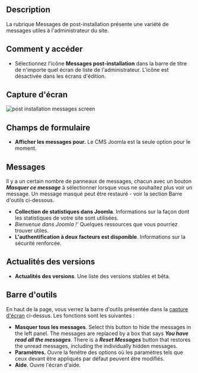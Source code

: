 <!-- Filename: Help4.x:Post-installation_Messages_for_Joomla_CMS / Display title: Messages post-installation pour le CMS Joomla -->

## Description

La rubrique Messages de post-installation présente une variété de
messages utiles à l'administrateur du site.

## Comment y accéder

- Sélectionnez l'icône **Messages post-installation** dans la barre de
  titre de n'importe quel écran de liste de l'administrateur. L'icône
  est désactivée dans les écrans d'édition.

## Capture d'écran

![post installation messages screen](../../../en/images/post-install-messages/post-installation-messages.png "")

## Champs de formulaire

- **Afficher les messages pour.** Le CMS Joomla est la seule option pour
  le moment.

## Messages

Il y a un certain nombre de panneaux de messages, chacun avec un bouton
***Masquer ce message*** à sélectionner lorsque vous ne souhaitez plus
voir un message. Un message masqué peut être restauré - voir la section
Barre d'outils ci-dessous.

- **Collection de statistiques dans Joomla**. Informations sur la façon
  dont les statistiques de votre site sont utilisées.
- *Bienvenue dans Joomla !'* Quelques ressources que vous pourriez
  trouver utiles.
- **L'authentification à deux facteurs est disponible**. Informations
  sur la sécurité renforcée.

## Actualités des versions

- **Actualités des versions**. Une liste des versions stables et bêta.

## Barre d'outils

En haut de la page, vous verrez la barre d'outils présentée dans la
[capture d'écran](#Capture_d.27.C3.A9cran) ci-dessus. Les fonctions sont
les suivantes :

- **Masquer tous les messages**. Select this button to hide the messages
  in the left panel. The messages are replaced by a box that says ***You
  have read all the messages***. There is a ***Reset Messages*** button
  that restores the unread messages, including the individually hidden
  messages.
- **Paramètres.** Ouvre la fenêtre des options où les paramètres tels
  que ceux devant être appliqués par défaut peuvent être modifiés.
- **Aide**. Ouvre l'écran d'aide.
